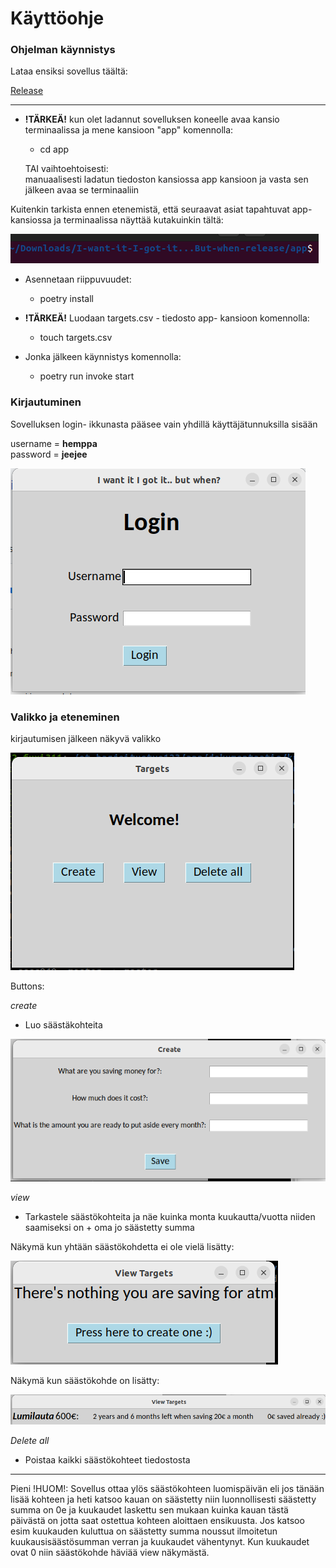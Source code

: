 # Käyttöohje

### Ohjelman käynnistys

Lataa ensiksi sovellus täältä:

[Release](https://github.com/henniseppis/I-want-it-I-got-it...But-when/releases/tag/FinalReleaese)

---

- **!TÄRKEÄ!** kun olet ladannut sovelluksen koneelle avaa kansio terminaalissa ja mene kansioon "app" komennolla:

    - cd app
    
     TAI vaihtoehtoisesti:  
     manuaalisesti ladatun tiedoston kansiossa app kansioon ja vasta sen jälkeen avaa se terminaaliin 
    
Kuitenkin tarkista ennen etenemistä, että seuraavat asiat tapahtuvat app- kansiossa ja terminaalissa näyttää kutakuinkin tältä:

![](./kuvat/terminaali.png)

- Asennetaan riippuvuudet:  
    - poetry install
 
- **!TÄRKEÄ!** Luodaan targets.csv - tiedosto app- kansioon komennolla:
 
    - touch targets.csv
 
- Jonka jälkeen käynnistys komennolla:  
    - poetry run invoke start
    
 

### Kirjautuminen

Sovelluksen login- ikkunasta pääsee vain yhdillä käyttäjätunnuksilla sisään

username = **hemppa**  
password = **jeejee**


![](./kuvat/ss)


### Valikko ja eteneminen

kirjautumisen jälkeen näkyvä valikko

![](./kuvat/valikko.png)

Buttons:

*create*
 
- Luo säästäkohteita

![](./kuvat/lisää.png)

*view*

- Tarkastele säästökohteita ja näe kuinka monta kuukautta/vuotta niiden saamiseksi on + oma jo säästetty summa

Näkymä kun yhtään säästökohdetta ei ole vielä lisätty:

![](./kuvat/view_tyhjänä.png)

Näkymä kun säästökohde on lisätty:

![](./kuvat/view_säästökohteella.png)


*Delete all*

- Poistaa kaikki säästökohteet tiedostosta


----

Pieni !HUOM!: Sovellus ottaa ylös säästökohteen luomispäivän eli jos tänään lisää kohteen ja heti katsoo kauan on säästetty niin luonnollisesti säästetty summa on 0e ja kuukaudet laskettu sen mukaan kuinka kauan tästä päivästä on jotta saat ostettua kohteen aloittaen ensikuusta. Jos katsoo esim kuukauden kuluttua on säästetty summa noussut ilmoitetun kuukausisäästösumman verran ja kuukaudet vähentynyt. Kun kuukaudet ovat 0 niin säästökohde häviää view näkymästä.



